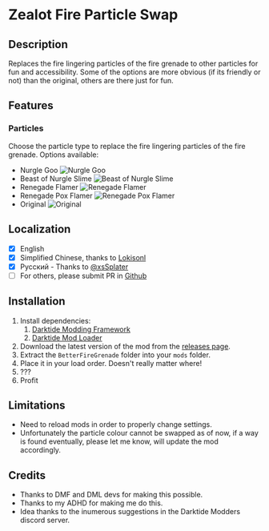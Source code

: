 # Zealot Fire Particle Swap
## Description
Replaces the fire lingering particles of the fire grenade to other particles for fun and accessibility. Some of the options are more obvious (if its friendly or not) than the original, others are there just for fun.

## Features
### Particles
Choose the particle type to replace the fire lingering particles of the fire grenade. Options available:
* Nurgle Goo ![Nurgle Goo](images/image.png)
* Beast of Nurgle Slime ![Beast of Nurgle Slime](images/image-1.png)
* Renegade Flamer ![Renegade Flamer](images/image-2.png)
* Renegade Pox Flamer ![Renegade Pox Flamer](images/image-3.png)
* Original ![Original](images/image-4.png)

## Localization
- [x] English
- [x] Simplified Chinese, thanks to [Lokisonl](https://github.com/Lokisonl)
- [x] Pусский - Thanks to [@xsSplater](https://github.com/xsSplater)
- [ ] For others, please submit PR in [Github](https://github.com/JCalebBR/BetterFireGrenade)

## Installation
1. Install dependencies:
    1. [Darktide Modding Framework](https://www.nexusmods.com/warhammer40kdarktide/mods/8)
    2. [Darktide Mod Loader](https://www.nexusmods.com/warhammer40kdarktide/mods/19)
2. Download the latest version of the mod from the [releases page](https://github.com/JCalebBR/BetterFireGrenade/releases/latest).
3. Extract the `BetterFireGrenade` folder into your `mods` folder.
4. Place it in your load order. Doesn't really matter where!
5. ???
6. Profit

## Limitations
* Need to reload mods in order to properly change settings.
* Unfortunately the particle colour cannot be swapped as of now, if a way is found eventually, please let me know, will update the mod accordingly.

## Credits

* Thanks to DMF and DML devs for making this possible.
* Thanks to my ADHD for making me do this.
* Idea thanks to the inumerous suggestions in the Darktide Modders discord server.
